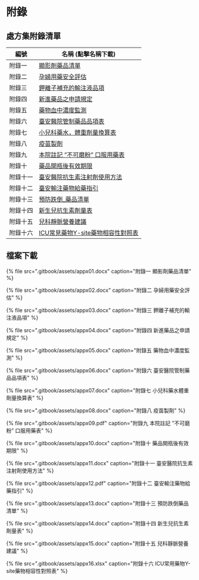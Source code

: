 # 附錄

## 處方集附錄清單

| 編號     | 名稱 (點擊名稱下載)                                                                                                 |
| -------- | ---------------------------------------------------------------------------------------------------- |
| 附錄一   | [顯影劑藥品清單](https://github.com/shin13/formulary-gitbook/raw/master/.gitbook/assets/appx01.docx) |
| 附錄二   | [孕婦用藥安全評估](https://github.com/shin13/formulary-gitbook/raw/master/.gitbook/assets/appx02.docx)                                                                                     |
| 附錄三   | [鉀離子補充的輸注液品項](https://github.com/shin13/formulary-gitbook/raw/master/.gitbook/assets/appx03.docx)                                                                               |
| 附錄四   | [新進藥品之申請規定](https://github.com/shin13/formulary-gitbook/raw/master/.gitbook/assets/appx04.docx)                                                                                   |
| 附錄五   | [藥物血中濃度監測](https://github.com/shin13/formulary-gitbook/raw/master/.gitbook/assets/appx05.docx)                                                                                     |
| 附錄六   | [臺安醫院管制藥品品項表](https://github.com/shin13/formulary-gitbook/raw/master/.gitbook/assets/appx06.docx)                                                                               |
| 附錄七   | [小兒科藥水，體重劑量換算表](https://github.com/shin13/formulary-gitbook/raw/master/.gitbook/assets/appx07.docx)                                                                           |
| 附錄八   | [疫苗製劑](https://github.com/shin13/formulary-gitbook/raw/master/.gitbook/assets/appx08.docx)                                                                                             |
| 附錄九   | [本院註記 ”不可磨粉” 口服用藥表](https://github.com/shin13/formulary-gitbook/raw/master/.gitbook/assets/appx09.pdf)                                                                       |
| 附錄十   | [藥品開瓶後有效期限](https://github.com/shin13/formulary-gitbook/raw/master/.gitbook/assets/appx10.docx)                                                                                   |
| 附錄十一 | [臺安醫院抗生素注射劑使用方法](https://github.com/shin13/formulary-gitbook/raw/master/.gitbook/assets/appx11.docx)                                                                         |
| 附錄十二 | [臺安輸注藥物給藥指引](https://github.com/shin13/formulary-gitbook/raw/master/.gitbook/assets/appx12.pdf)                                                                                 |
| 附錄十三 | [預防跌倒_藥品清單](https://github.com/shin13/formulary-gitbook/raw/master/.gitbook/assets/appx13.docx)                                                                                    |
| 附錄十四 | [新生兒抗生素劑量表](https://github.com/shin13/formulary-gitbook/raw/master/.gitbook/assets/appx14.docx)                                                                                   |
| 附錄十五 | [兒科靜脈營養建議](https://github.com/shin13/formulary-gitbook/raw/master/.gitbook/assets/appx15.docx)                                                                                     |
| 附錄十六 | [ICU常見藥物Y-site藥物相容性對照表](https://github.com/shin13/formulary-gitbook/raw/master/.gitbook/assets/appx16.xlsx)                                                                    |


## 檔案下載

{% file src=".gitbook/assets/appx01.docx" caption="附錄一 顯影劑藥品清單" %}

{% file src=".gitbook/assets/appx02.docx" caption="附錄二 孕婦用藥安全評估" %}

{% file src=".gitbook/assets/appx03.docx" caption="附錄三 鉀離子補充的輸注液品項" %}

{% file src=".gitbook/assets/appx04.docx" caption="附錄四 新進藥品之申請規定" %}

{% file src=".gitbook/assets/appx05.docx" caption="附錄五 藥物血中濃度監測" %}

{% file src=".gitbook/assets/appx06.docx" caption="附錄六 臺安醫院管制藥品品項表" %}

{% file src=".gitbook/assets/appx07.docx" caption="附錄七 小兒科藥水體重劑量換算表" %}

{% file src=".gitbook/assets/appx08.docx" caption="附錄八 疫苗製劑" %}

{% file src=".gitbook/assets/appx09.pdf" caption="附錄九 本院註記 ”不可磨粉” 口服用藥表" %}

{% file src=".gitbook/assets/appx10.docx" caption="附錄十 藥品開瓶後有效期限" %}

{% file src=".gitbook/assets/appx11.docx" caption="附錄十一 臺安醫院抗生素注射劑使用方法" %}

{% file src=".gitbook/assets/appx12.pdf" caption="附錄十二 臺安輸注藥物給藥指引" %}

{% file src=".gitbook/assets/appx13.docx" caption="附錄十三 預防跌倒藥品清單" %}

{% file src=".gitbook/assets/appx14.docx" caption="附錄十四 新生兒抗生素劑量表" %}

{% file src=".gitbook/assets/appx15.docx" caption="附錄十五 兒科靜脈營養建議" %}

{% file src=".gitbook/assets/appx16.xlsx" caption="附錄十六 ICU常用藥物Y-site藥物相容性對照表" %}

